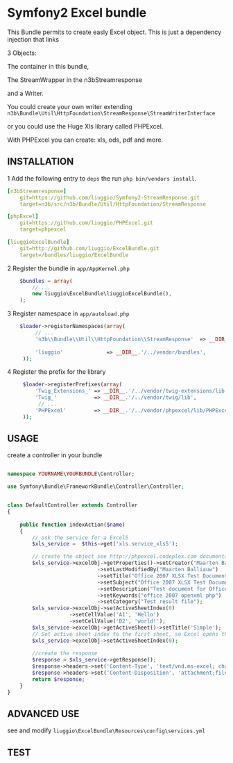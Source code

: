 Symfony2 Excel bundle
============
This Bundle permits to create easly Excel object.
This is just a dependency injection that links

3 Objects:

The container in this bundle, 

The StreamWrapper in the n3bStreamresponse

and a Writer.
 
You could create your own writer extending  ``n3b\Bundle\Util\HttpFoundation\StreamResponse\StreamWriterInterface``

or you could use the Huge Xls library called PHPExcel.

With PHPExcel you can create: xls, ods, pdf and more.



## INSTALLATION

1 Add the following entry to ``deps`` the run ``php bin/vendors install``.

``` yaml 
[n3bStreamresponse]
    git=https://github.com/liuggio/Symfony2-StreamResponse.git
	target=n3b/src/n3b/Bundle/Util/HttpFoundation/StreamResponse

[phpExcel]
    git=https://github.com/liuggio/PHPExcel.git
	target=phpexcel

[liuggioExcelBundle]
    git=http://github.com/liuggio/ExcelBundle.git
    target=/bundles/liuggio/ExcelBundle
```

2 Register the bundle in ``app/AppKernel.php``

``` php
    $bundles = array(
        // ...
        new liuggio\ExcelBundle\liuggioExcelBundle(),
    );
```

3  Register namespace in ``app/autoload.php``

``` php
    $loader->registerNamespaces(array(
         // ...
         'n3b\\Bundle\\Util\\HttpFoundation\\StreamResponse'  => __DIR__.'/../vendor/n3b/src',
         
         'liuggio'              => __DIR__.'/../vendor/bundles',
     ));
```


4  Register the prefix for the library

``` php
     $loader->registerPrefixes(array(
         'Twig_Extensions_' => __DIR__.'/../vendor/twig-extensions/lib',
         'Twig_'            => __DIR__.'/../vendor/twig/lib',
          // ...
         'PHPExcel'         => __DIR__.'/../vendor/phpexcel/lib/PHPExcel/Classes',
     ));
```

## USAGE

create a controller in your bundle


``` php

namespace YOURNAME\YOURBUNDLE\Controller;

use Symfony\Bundle\FrameworkBundle\Controller\Controller;


class DefaultController extends Controller
{
    
    public function indexAction($name)
    {
        // ask the service for a Excel5
        $xls_service =  $this->get('xls.service_xls5');

        // create the object see http://phpexcel.codeplex.com documentation
        $xls_service->excelObj->getProperties()->setCreator("Maarten Balliauw")
                             ->setLastModifiedBy("Maarten Balliauw")
                             ->setTitle("Office 2007 XLSX Test Document")
                             ->setSubject("Office 2007 XLSX Test Document")
                             ->setDescription("Test document for Office 2007 XLSX, generated using PHP classes.")
                             ->setKeywords("office 2007 openxml php")
                             ->setCategory("Test result file");
        $xls_service->excelObj->setActiveSheetIndex(0)
                    ->setCellValue('A1', 'Hello')
                    ->setCellValue('B2', 'world!');
        $xls_service->excelObj->getActiveSheet()->setTitle('Simple');
        // Set active sheet index to the first sheet, so Excel opens this as the first sheet
        $xls_service->excelObj->setActiveSheetIndex(0);
 
        //create the response
        $response = $xls_service->getResponse();
        $response->headers->set('Content-Type', 'text/vnd.ms-excel; charset=utf-8');
        $response->headers->set('Content-Disposition', 'attachment;filename=stdream2.xls');        
        return $response;        
    }
}

```
## ADVANCED USE

see and modify ``liuggio\ExcelBundle\Resources\config\services.yml``




## TEST

